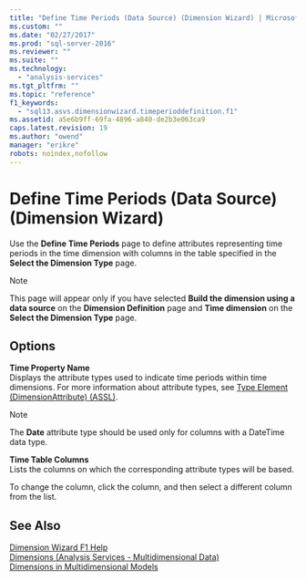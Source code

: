 ```yaml
---
title: "Define Time Periods (Data Source) (Dimension Wizard) | Microsoft Docs"
ms.custom: ""
ms.date: "02/27/2017"
ms.prod: "sql-server-2016"
ms.reviewer: ""
ms.suite: ""
ms.technology: 
  - "analysis-services"
ms.tgt_pltfrm: ""
ms.topic: "reference"
f1_keywords: 
  - "sql13.asvs.dimensionwizard.timeperioddefinition.f1"
ms.assetid: a5e6b9ff-69fa-4896-a840-de2b3e063ca9
caps.latest.revision: 19
ms.author: "owend"
manager: "erikre"
robots: noindex,nofollow
---
```

# Define Time Periods (Data Source) (Dimension Wizard)
  Use the **Define Time Periods** page to define attributes representing time periods in the time dimension with columns in the table specified in the **Select the Dimension Type** page.  
  
> [!NOTE]  
>  This page will appear only if you have selected **Build the dimension using a data source** on the **Dimension Definition** page and **Time dimension** on the **Select the Dimension Type** page.  
  
## Options  
 **Time Property Name**  
 Displays the attribute types used to indicate time periods within time dimensions. For more information about attribute types, see [Type Element &#40;DimensionAttribute&#41; &#40;ASSL&#41;](../analysis-services/scripting/properties/type-element-dimensionattribute-assl.md).  
  
> [!NOTE]  
>  The **Date** attribute type should be used only for columns with a DateTime data type.  
  
 **Time Table Columns**  
 Lists the columns on which the corresponding attribute types will be based.  
  
 To change the column, click the column, and then select a different column from the list.  
  
## See Also  
 [Dimension Wizard F1 Help](../a9retired/dimension-wizard-f1-help.md)   
 [Dimensions &#40;Analysis Services - Multidimensional Data&#41;](../analysis-services/multidimensional-models-olap-logical-dimension-objects/dimensions-analysis-services-multidimensional-data.md)   
 [Dimensions in Multidimensional Models](../analysis-services/multidimensional-models/dimensions-in-multidimensional-models.md)  
  
  
